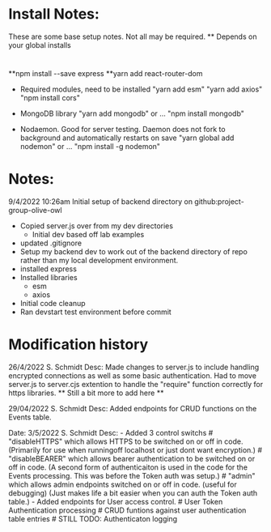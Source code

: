 
# Install Notes:

These are some base setup notes. 
Not all may be required. 
** Depends on your global installs
# 
**npm install --save express
**yarn add react-router-dom

- Required modules, need to be installed
"yarn add esm"
"yarn add axios"
"npm install cors"

- MongoDB library
"yarn add mongodb"
or ...
"npm install mongodb"

- Nodaemon. Good for server testing. 
  Daemon does not fork to background and automatically restarts on save
"yarn global add nodemon"
or ...
"npm install -g nodemon"


#  Notes:

9/4/2022 10:26am
Initial setup of backend directory on github:project-group-olive-owl

- Copied server.js over from my dev directories
	- Initial dev based off lab examples
- updated .gitignore
- Setup my backend dev to work out of the backend directory of repo rather than my local development environment.
- installed express
- Installed libraries
	- esm
	- axios
- Initial code cleanup
- Ran devstart test environment before commit

#       Modification history

26/4/2022					S. Schmidt
Desc: 
 Made changes to server.js to include handling encrypted connections as well as some basic authentication. 
Had to move server.js to server.cjs extention to handle the "require" function correctly for https libraries.
** Still a bit more to add here **

29/04/2022					S. Schmidt
Desc: Added endpoints for CRUD functions on the Events table.

Date: 3/5/2022                             S. Schmidt
Desc: 
    - Added 3 control switchs
      # "disableHTTPS" which allows HTTPS to be switched on or off in code.
        (Primarily for use when runningoff localhost or just dont want encryption.)
      # "disableBEARER" which allows bearer authentication to be switched on or off in code.
        (A second form of authenticaiton is used in the code for the Events processing. This was before the Token auth was setup.)
      # "admin" which allows admin endpoints switched on or off in code. (useful for debugging)
        (Just makes life a bit easier when you can auth the Token auth table.)
    - Added endpoints for User access control. 
      # User Token Authentication processing
      # CRUD funtions against user authentication table entries
      # STILL TODO: Authenticaton logging
